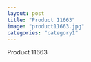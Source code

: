 ```yaml
---
layout: post
title: "Product 11663"
image: "product11663.jpg"
categories: "category1"
---
```

Product 11663
